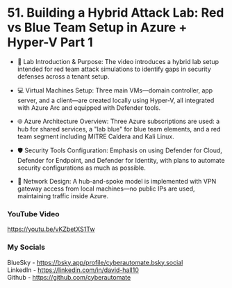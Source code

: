 # 51. Building a Hybrid Attack Lab: Red vs Blue Team Setup in Azure + Hyper-V Part 1

- 🧪 Lab Introduction & Purpose: The video introduces a hybrid lab setup intended for red team attack simulations to identify gaps in security defenses across a tenant setup.

- 💻 Virtual Machines Setup: Three main VMs—domain controller, app server, and a client—are created locally using Hyper-V, all integrated with Azure Arc and equipped with Defender tools.

- 🌐 Azure Architecture Overview: Three Azure subscriptions are used: a hub for shared services, a "lab blue" for blue team elements, and a red team segment including MITRE Caldera and Kali Linux.

- 🛡️ Security Tools Configuration: Emphasis on using Defender for Cloud, Defender for Endpoint, and Defender for Identity, with plans to automate security configurations as much as possible.

- 🔐 Network Design: A hub-and-spoke model is implemented with VPN gateway access from local machines—no public IPs are used, maintaining traffic inside Azure.

### YouTube Video ###
https://youtu.be/vKZbetXS1Tw

### My Socials ###
BlueSky - https://bsky.app/profile/cyberautomate.bsky.social<br/>
LinkedIn - https://linkedin.com/in/david-hall10 <br/>
Github - https://github.com/cyberautomate